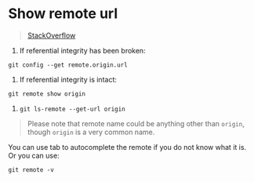 # Show remote url
> [StackOverflow](http://stackoverflow.com/questions/4089430/how-can-i-determine-the-url-that-a-local-git-repository-was-originally-cloned-fr)

1. If referential integrity has been broken:

  `git config --get remote.origin.url`

1. If referential integrity is intact:

  `git remote show origin`
  
1. `git ls-remote --get-url origin`
  
> Please note that remote name could be anything other than `origin`, though `origin` is a very common name.

You can use tab to autocomplete the remote if you do not know what it is. Or you can use:

  `git remote -v`
